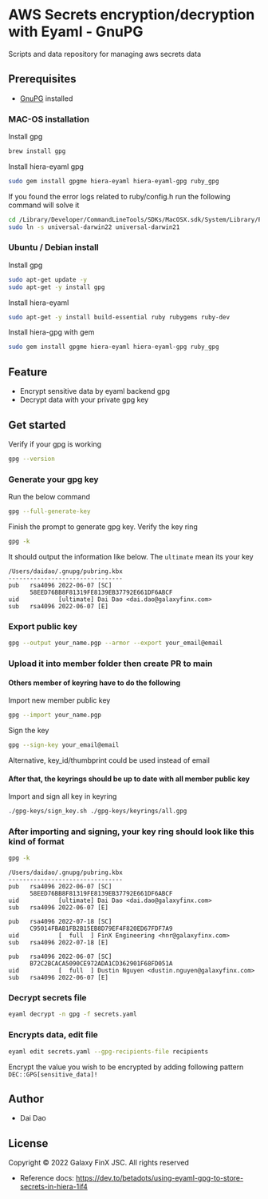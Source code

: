 # AWS Secrets encryption/decryption with  Eyaml - GnuPG

Scripts and data repository for managing aws secrets data

## Prerequisites

- [GnuPG](https://gnupg.org/download/index.html) installed

### MAC-OS installation

Install gpg

```bash
brew install gpg
```

Install hiera-eyaml gpg

```bash
sudo gem install gpgme hiera-eyaml hiera-eyaml-gpg ruby_gpg
```
If you found the error logs related to ruby/config.h run the following command will solve it
```bash
cd /Library/Developer/CommandLineTools/SDKs/MacOSX.sdk/System/Library/Frameworks/Ruby.framework/Versions/2.6/usr/include/ruby-2.6.0
sudo ln -s universal-darwin22 universal-darwin21
```
### Ubuntu / Debian install

Install gpg

```bash
sudo apt-get update -y
sudo apt-get -y install gpg
```

Install hiera-eyaml

```bash
sudo apt-get -y install build-essential ruby rubygems ruby-dev
```

Install hiera-gpg with gem

```bash
sudo gem install gpgme hiera-eyaml hiera-eyaml-gpg ruby_gpg
```

## Feature

- Encrypt sensitive data by eyaml backend gpg
- Decrypt data with your private gpg key

## Get started

Verify if your gpg is working

```bash
gpg --version
```

### Generate your gpg key

Run the below command

```bash
gpg --full-generate-key
```

Finish the prompt to generate gpg key. Verify the key ring

```bash
gpg -k
```

It should output the information like below. The `ultimate` mean its your key

```text
/Users/daidao/.gnupg/pubring.kbx
--------------------------------
pub   rsa4096 2022-06-07 [SC]
      58EED76BB8F81319FE8139EB37792E661DF6ABCF
uid           [ultimate] Dai Dao <dai.dao@galaxyfinx.com>
sub   rsa4096 2022-06-07 [E]
```

### Export public key

```bash
gpg --output your_name.pgp --armor --export your_email@email
```

### Upload it into member folder then create PR to main

#### Others member of keyring have to do the following

Import new member public key

```bash
gpg --import your_name.pgp
```

Sign the key

```bash
gpg --sign-key your_email@email
```

Alternative, key_id/thumbprint could be used instead of email

#### After that, the keyrings should be up to date with all member public key

Import and sign all key in keyring

```bash
./gpg-keys/sign_key.sh ./gpg-keys/keyrings/all.gpg
```

### After importing and signing, your key ring should look like this kind of format

```bash
gpg -k
```

```text
/Users/daidao/.gnupg/pubring.kbx
--------------------------------
pub   rsa4096 2022-06-07 [SC]
      58EED76BB8F81319FE8139EB37792E661DF6ABCF
uid           [ultimate] Dai Dao <dai.dao@galaxyfinx.com>
sub   rsa4096 2022-06-07 [E]

pub   rsa4096 2022-07-18 [SC]
      C95014FBAB1FB2B15EB8D79EF4F820ED67FDF7A9
uid           [  full  ] FinX Engineering <hnr@galaxyfinx.com>
sub   rsa4096 2022-07-18 [E]

pub   rsa4096 2022-06-07 [SC]
      B72C2BCACA5090CE972ADA1CD362901F68FD051A
uid           [  full  ] Dustin Nguyen <dustin.nguyen@galaxyfinx.com>
sub   rsa4096 2022-06-07 [E]
```

### Decrypt secrets file

```bash
eyaml decrypt -n gpg -f secrets.yaml
```

### Encrypts data, edit file

```bash
eyaml edit secrets.yaml --gpg-recipients-file recipients
```

Encrypt the value you wish to be encrypted by adding following pattern `DEC::GPG[sensitive_data]!`

## Author

- Dai Dao

## License

Copyright © 2022 Galaxy FinX JSC. All rights reserved

* Reference docs: https://dev.to/betadots/using-eyaml-gpg-to-store-secrets-in-hiera-1if4

